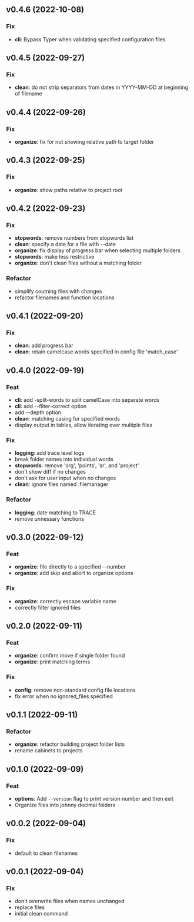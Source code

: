 ## v0.4.6 (2022-10-08)

### Fix

- **cli**: Bypass Typer when validating specified configuration files

## v0.4.5 (2022-09-27)

### Fix

- **clean**: do not strip separators from dates in YYYY-MM-DD at beginning of filename

## v0.4.4 (2022-09-26)

### Fix

- **organize**: fix for not showing relative path to target folder

## v0.4.3 (2022-09-25)

### Fix

- **organize**: show paths relative to project root

## v0.4.2 (2022-09-23)

### Fix

- **stopwords**: remove numbers from stopwords list
- **clean**: specify a date for a file with --date
- **organize**: fix display of progress bar when selecting multiple folders
- **stopwords**: make less restrictive
- **organize**: don't clean files without a matching folder

### Refactor

- simplify coutning files with changes
- refactor filenames and function locations

## v0.4.1 (2022-09-20)

### Fix

- **clean**: add progress bar
- **clean**: retain camelcase words specified in config file 'match_case'

## v0.4.0 (2022-09-19)

### Feat

- **cli**: add -split-words to split camelCase into separate words
- **cli**: add --filter-correct option
- add --depth option
- **clean**: matching casing for specified words
- display output in tables, allow iterating over multiple files

### Fix

- **logging**: add trace level logs
- break folder names into individual words
- **stopwords**: remove 'org', 'points', 'sr', and 'project'
- don't show diff if no changes
- don't ask for user input when no changes
- **clean**: ignore files named .filemanager

### Refactor

- **logging**: date matching to TRACE
- remove unnessary functions

## v0.3.0 (2022-09-12)

### Feat

- **organize**: file directly to a specified --number
- **organize**: add skip and abort to organize options

### Fix

- **organize**: correctly escape variable name
- correctly filter ignored files

## v0.2.0 (2022-09-11)

### Feat

- **organize**: confirm move if single folder found
- **organize**: print matching terms

### Fix

- **config**: remove non-standard config file locations
- fix error when no ignored_files specified

## v0.1.1 (2022-09-11)

### Refactor

- **organize**: refactor building project folder lists
- rename cabinets to projects

## v0.1.0 (2022-09-09)

### Feat

- **options**: Add `--version` flag to print version number and then exit
- Organize files into johnny decimal folders

## v0.0.2 (2022-09-04)

### Fix

- default to clean filenames

## v0.0.1 (2022-09-04)

### Fix

- don't overwrite files when names unchanged
- replace files
- initial clean command
